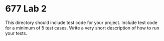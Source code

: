 # 677 Lab 2

This directory should include test code for your project. Include test code for a minimum of 5 test cases. Write a very short description of how to run your tests.
